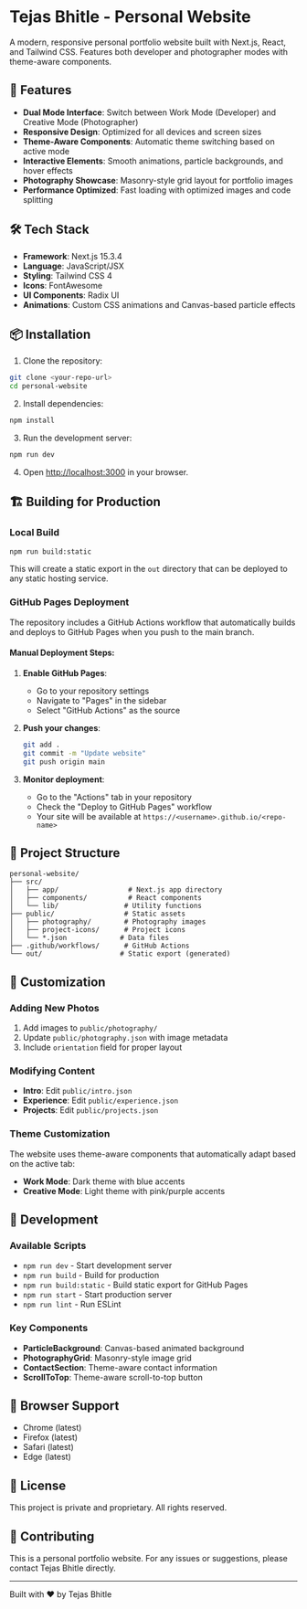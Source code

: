 # Tejas Bhitle - Personal Website

A modern, responsive personal portfolio website built with Next.js, React, and Tailwind CSS. Features both developer and photographer modes with theme-aware components.

## 🚀 Features

- **Dual Mode Interface**: Switch between Work Mode (Developer) and Creative Mode (Photographer)
- **Responsive Design**: Optimized for all devices and screen sizes
- **Theme-Aware Components**: Automatic theme switching based on active mode
- **Interactive Elements**: Smooth animations, particle backgrounds, and hover effects
- **Photography Showcase**: Masonry-style grid layout for portfolio images
- **Performance Optimized**: Fast loading with optimized images and code splitting

## 🛠️ Tech Stack

- **Framework**: Next.js 15.3.4
- **Language**: JavaScript/JSX
- **Styling**: Tailwind CSS 4
- **Icons**: FontAwesome
- **UI Components**: Radix UI
- **Animations**: Custom CSS animations and Canvas-based particle effects

## 📦 Installation

1. Clone the repository:
```bash
git clone <your-repo-url>
cd personal-website
```

2. Install dependencies:
```bash
npm install
```

3. Run the development server:
```bash
npm run dev
```

4. Open [http://localhost:3000](http://localhost:3000) in your browser.

## 🏗️ Building for Production

### Local Build
```bash
npm run build:static
```

This will create a static export in the `out` directory that can be deployed to any static hosting service.

### GitHub Pages Deployment

The repository includes a GitHub Actions workflow that automatically builds and deploys to GitHub Pages when you push to the main branch.

#### Manual Deployment Steps:

1. **Enable GitHub Pages**:
   - Go to your repository settings
   - Navigate to "Pages" in the sidebar
   - Select "GitHub Actions" as the source

2. **Push your changes**:
   ```bash
   git add .
   git commit -m "Update website"
   git push origin main
   ```

3. **Monitor deployment**:
   - Go to the "Actions" tab in your repository
   - Check the "Deploy to GitHub Pages" workflow
   - Your site will be available at `https://<username>.github.io/<repo-name>`

## 📁 Project Structure

```
personal-website/
├── src/
│   ├── app/                 # Next.js app directory
│   ├── components/          # React components
│   └── lib/                # Utility functions
├── public/                 # Static assets
│   ├── photography/        # Photography images
│   ├── project-icons/      # Project icons
│   └── *.json             # Data files
├── .github/workflows/      # GitHub Actions
└── out/                   # Static export (generated)
```

## 🎨 Customization

### Adding New Photos
1. Add images to `public/photography/`
2. Update `public/photography.json` with image metadata
3. Include `orientation` field for proper layout

### Modifying Content
- **Intro**: Edit `public/intro.json`
- **Experience**: Edit `public/experience.json`
- **Projects**: Edit `public/projects.json`

### Theme Customization
The website uses theme-aware components that automatically adapt based on the active tab:
- **Work Mode**: Dark theme with blue accents
- **Creative Mode**: Light theme with pink/purple accents

## 🔧 Development

### Available Scripts

- `npm run dev` - Start development server
- `npm run build` - Build for production
- `npm run build:static` - Build static export for GitHub Pages
- `npm run start` - Start production server
- `npm run lint` - Run ESLint

### Key Components

- **ParticleBackground**: Canvas-based animated background
- **PhotographyGrid**: Masonry-style image grid
- **ContactSection**: Theme-aware contact information
- **ScrollToTop**: Theme-aware scroll-to-top button

## 📱 Browser Support

- Chrome (latest)
- Firefox (latest)
- Safari (latest)
- Edge (latest)

## 📄 License

This project is private and proprietary. All rights reserved.

## 🤝 Contributing

This is a personal portfolio website. For any issues or suggestions, please contact Tejas Bhitle directly.

---

Built with ❤️ by Tejas Bhitle
